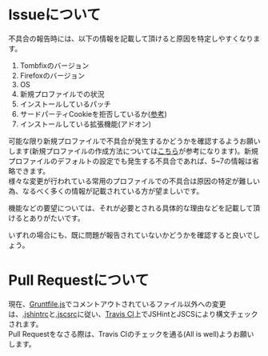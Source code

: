 # Issueについて

不具合の報告時には、以下の情報を記載して頂けると原因を特定しやすくなります。

1. Tombfixのバージョン
2. Firefoxのバージョン
3. OS
4. 新規プロファイルでの状況
5. インストールしているパッチ
6. サードパーティCookieを拒否しているか([参考](https://support.mozilla.org/ja/kb/disable-third-party-cookies))
7. インストールしている拡張機能(アドオン)

可能な限り新規プロファイルで不具合が発生するかどうかを確認するようお願いします(新規プロファイルの作成方法については[こちら](https://support.mozilla.org/ja/kb/profile-manager-create-and-remove-firefox-profiles)が参考になります)。新規プロファイルのデフォルトの設定でも発生する不具合であれば、5~7の情報は省略できます。  
様々な変更が行われている常用のプロファイルでの不具合は原因の特定が難しい為、なるべく多くの情報が記載されている方が望ましいです。

機能などの要望については、それが必要とされる具体的な理由などを記載して頂けるとありがたいです。

いずれの場合にも、既に問題が報告されていないかどうかを確認すると良いでしょう。

# Pull Requestについて

現在、[Gruntfile.js](https://github.com/tombfix/core/blob/master/Gruntfile.js)でコメントアウトされているファイル以外への変更は、[.jshintrc](https://github.com/tombfix/core/blob/master/.jshintrc)と[.jscsrc](https://github.com/tombfix/core/blob/master/.jscsrc)に従い、[Travis CI](https://travis-ci.org/tombfix/core)上でJSHintとJSCSにより構文チェックされます。  
Pull Requestをなさる際は、Travis CIのチェックを通る(All is well)ようお願いします。
